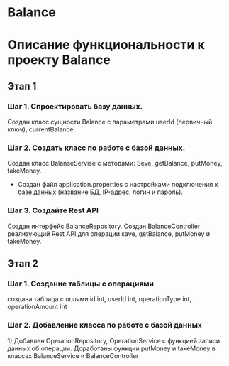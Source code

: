 # Balance
# Описание функциональности к проекту Balance
<h2>Этап 1</h2>
<h3>Шаг 1. Спроектировать базу данных.</h3>

<p>Создан класс сущности Balance c параметрами userId (первичный ключ), currentBalance.</p>

<h3>Шаг 2. Создать класс по работе с базой данных.</h3>

<p>Создан класс BalanseServise с методами: Seve, getBalance, putMoneу, takeMoney.

* Создан файл application.properties с настройками подключения к базе данных (название БД, IP-адрес, логин и пароль).</p>

<h3>Шаг 3. Создайте Rest API</h3>
<p>Создан интерфейс BalanceRepository. Создан BalanceController реализующий Rest API для операции save, getBalance, putMoney и takeMoney.</p>
<h2>Этап 2</h2>
<h3>Шаг 1. Создание таблицы с операциями</h3>
создана таблица с полями id int, userId int, operationType int, operationAmount int
<h3>Шаг 2. Добавление класса по работе с базой данных</h3>
1) Добавлен OperationRepository, OperationService с функцией записи данных об операции. Доработаны функции putMoney и takeMoney в классах BalanceService и BalanceController
